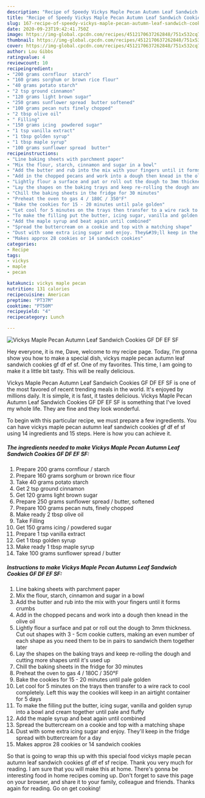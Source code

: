 ```yaml
---
description: "Recipe of Speedy Vickys Maple Pecan Autumn Leaf Sandwich Cookies GF DF EF SF"
title: "Recipe of Speedy Vickys Maple Pecan Autumn Leaf Sandwich Cookies GF DF EF SF"
slug: 167-recipe-of-speedy-vickys-maple-pecan-autumn-leaf-sandwich-cookies-gf-df-ef-sf
date: 2020-09-23T19:42:41.750Z
image: https://img-global.cpcdn.com/recipes/4512170637262848/751x532cq70/vickys-maple-pecan-autumn-leaf-sandwich-cookies-gf-df-ef-sf-recipe-main-photo.jpg
thumbnail: https://img-global.cpcdn.com/recipes/4512170637262848/751x532cq70/vickys-maple-pecan-autumn-leaf-sandwich-cookies-gf-df-ef-sf-recipe-main-photo.jpg
cover: https://img-global.cpcdn.com/recipes/4512170637262848/751x532cq70/vickys-maple-pecan-autumn-leaf-sandwich-cookies-gf-df-ef-sf-recipe-main-photo.jpg
author: Lou Gibbs
ratingvalue: 4
reviewcount: 10
recipeingredient:
- "200 grams cornflour  starch"
- "160 grams sorghum or brown rice flour"
- "40 grams potato starch"
- "2 tsp ground cinnamon"
- "120 grams light brown sugar"
- "250 grams sunflower spread  butter softened"
- "100 grams pecan nuts finely chopped"
- "2 tbsp olive oil"
- " Filling"
- "150 grams icing  powdered sugar"
- "1 tsp vanilla extract"
- "1 tbsp golden syrup"
- "1 tbsp maple syrup"
- "100 grams sunflower spread  butter"
recipeinstructions:
- "Line baking sheets with parchment paper"
- "Mix the flour, starch, cinnamon and sugar in a bowl"
- "Add the butter and rub into the mix with your fingers until it forms crumbs"
- "Add in the chopped pecans and work into a dough then knead in the olive oil"
- "Lightly flour a surface and pat or roll out the dough to 3mm thickness. Cut out shapes with 3 - 5cm cookie cutters, making an even number of each shape as you need them to be in pairs to sandwich them together later"
- "Lay the shapes on the baking trays and keep re-rolling the dough and cutting more shapes until it&#39;s used up"
- "Chill the baking sheets in the fridge for 30 minutes"
- "Preheat the oven to gas 4 / 180C / 350°F"
- "Bake the cookies for 15 - 20 minutes until pale golden"
- "Let cool for 5 minutes on the trays then transfer to a wire rack to cool completely. Left this way the cookies will keep in an airtight container for 5 days"
- "To make the filling put the butter, icing sugar, vanilla and golden syrup into a bowl and cream together until pale and fluffy"
- "Add the maple syrup and beat again until combined"
- "Spread the buttercream on a cookie and top with a matching shape"
- "Dust with some extra icing sugar and enjoy. They&#39;ll keep in the fridge spread with buttercream for a day"
- "Makes approx 28 cookies or 14 sandwich cookies"
categories:
- Recipe
tags:
- vickys
- maple
- pecan

katakunci: vickys maple pecan 
nutrition: 131 calories
recipecuisine: American
preptime: "PT37M"
cooktime: "PT50M"
recipeyield: "4"
recipecategory: Lunch

---
```



![Vickys Maple Pecan Autumn Leaf Sandwich Cookies GF DF EF SF](https://img-global.cpcdn.com/recipes/4512170637262848/751x532cq70/vickys-maple-pecan-autumn-leaf-sandwich-cookies-gf-df-ef-sf-recipe-main-photo.jpg)

Hey everyone, it is me, Dave, welcome to my recipe page. Today, I'm gonna show you how to make a special dish, vickys maple pecan autumn leaf sandwich cookies gf df ef sf. One of my favorites. This time, I am going to make it a little bit tasty. This will be really delicious.

Vickys Maple Pecan Autumn Leaf Sandwich Cookies GF DF EF SF is one of the most favored of recent trending meals in the world. It's enjoyed by millions daily. It is simple, it is fast, it tastes delicious. Vickys Maple Pecan Autumn Leaf Sandwich Cookies GF DF EF SF is something that I've loved my whole life. They are fine and they look wonderful.




To begin with this particular recipe, we must prepare a few ingredients. You can have vickys maple pecan autumn leaf sandwich cookies gf df ef sf using 14 ingredients and 15 steps. Here is how you can achieve it.

##### The ingredients needed to make Vickys Maple Pecan Autumn Leaf Sandwich Cookies GF DF EF SF:

1. Prepare 200 grams cornflour / starch
1. Prepare 160 grams sorghum or brown rice flour
1. Take 40 grams potato starch
1. Get 2 tsp ground cinnamon
1. Get 120 grams light brown sugar
1. Prepare 250 grams sunflower spread / butter, softened
1. Prepare 100 grams pecan nuts, finely chopped
1. Make ready 2 tbsp olive oil
1. Take  Filling
1. Get 150 grams icing / powdered sugar
1. Prepare 1 tsp vanilla extract
1. Get 1 tbsp golden syrup
1. Make ready 1 tbsp maple syrup
1. Take 100 grams sunflower spread / butter




##### Instructions to make Vickys Maple Pecan Autumn Leaf Sandwich Cookies GF DF EF SF:

1. Line baking sheets with parchment paper
1. Mix the flour, starch, cinnamon and sugar in a bowl
1. Add the butter and rub into the mix with your fingers until it forms crumbs
1. Add in the chopped pecans and work into a dough then knead in the olive oil
1. Lightly flour a surface and pat or roll out the dough to 3mm thickness. Cut out shapes with 3 - 5cm cookie cutters, making an even number of each shape as you need them to be in pairs to sandwich them together later
1. Lay the shapes on the baking trays and keep re-rolling the dough and cutting more shapes until it&#39;s used up
1. Chill the baking sheets in the fridge for 30 minutes
1. Preheat the oven to gas 4 / 180C / 350°F
1. Bake the cookies for 15 - 20 minutes until pale golden
1. Let cool for 5 minutes on the trays then transfer to a wire rack to cool completely. Left this way the cookies will keep in an airtight container for 5 days
1. To make the filling put the butter, icing sugar, vanilla and golden syrup into a bowl and cream together until pale and fluffy
1. Add the maple syrup and beat again until combined
1. Spread the buttercream on a cookie and top with a matching shape
1. Dust with some extra icing sugar and enjoy. They&#39;ll keep in the fridge spread with buttercream for a day
1. Makes approx 28 cookies or 14 sandwich cookies




So that is going to wrap this up with this special food vickys maple pecan autumn leaf sandwich cookies gf df ef sf recipe. Thank you very much for reading. I am sure that you will make this at home. There's gonna be interesting food in home recipes coming up. Don't forget to save this page on your browser, and share it to your family, colleague and friends. Thanks again for reading. Go on get cooking!
